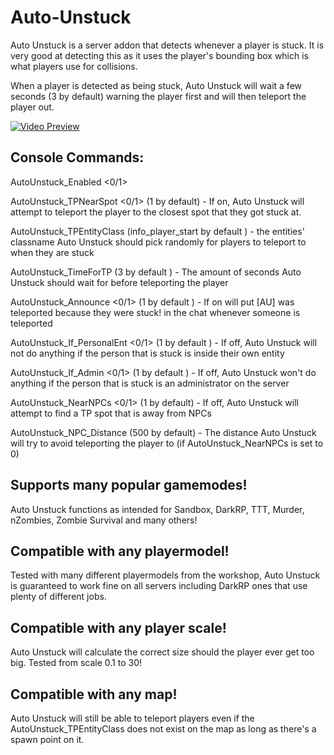 # Auto-Unstuck
Auto Unstuck is a server addon that detects whenever a player is stuck. It is very good at detecting this as it uses the player's bounding box which is what players use for collisions.

When a player is detected as being stuck, Auto Unstuck will wait a few seconds (3 by default) warning the player first and will then teleport the player out.

[![Video Preview](https://i.imgur.com/qEIRlmM.png)](https://www.youtube.com/watch?v=NA_v0GNkiCE "Auto Unstuck Preview")

## Console Commands:
AutoUnstuck_Enabled <0/1> 

AutoUnstuck_TPNearSpot <0/1> (1 by default) - If on, Auto Unstuck will attempt to teleport the player to the closest spot that they got stuck at.

AutoUnstuck_TPEntityClass <entity classname> (info_player_start by default ) - the entities' classname Auto Unstuck should pick randomly for players to teleport to when they are stuck

AutoUnstuck_TimeForTP <seconds> (3 by default ) - The amount of seconds Auto Unstuck should wait for before teleporting the player

AutoUnstuck_Announce <0/1> (1 by default ) - If on will put [AU]<Name> was teleported because they were stuck! in the chat whenever someone is teleported

AutoUnstuck_If_PersonalEnt <0/1> (1 by default ) - If off, Auto Unstuck will not do anything if the person that is stuck is inside their own entity

AutoUnstuck_If_Admin <0/1> (1 by default ) - If off, Auto Unstuck won't do anything if the person that is stuck is an administrator on the server

AutoUnstuck_NearNPCs <0/1> (1 by default)  - If off, Auto Unstuck will attempt to find a TP spot that is away from NPCs

AutoUnstuck_NPC_Distance <number> (500 by default) - The distance Auto Unstuck will try to avoid teleporting the player to (if AutoUnstuck_NearNPCs is set to 0)
  
  
## Supports many popular gamemodes!
Auto Unstuck functions as intended for Sandbox, DarkRP, TTT, Murder, nZombies, Zombie Survival and many others!

## Compatible with any playermodel!
Tested with many different playermodels from the workshop, Auto Unstuck is guaranteed to work fine on all servers including DarkRP ones that use plenty of different jobs.

## Compatible with any player scale!
Auto Unstuck will calculate the correct size should the player ever get too big. Tested from scale 0.1 to 30!

## Compatible with any map!
Auto Unstuck will still be able to teleport players even if the AutoUnstuck_TPEntityClass does not exist on the map as long as there's a spawn point on it.
